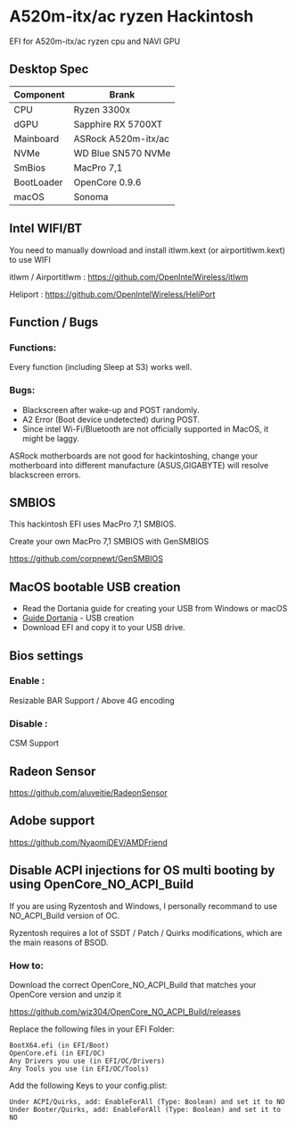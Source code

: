 # A520m-itx/ac ryzen Hackintosh

EFI for A520m-itx/ac ryzen cpu and NAVI GPU


## Desktop Spec

| Component        | Brank                              |
| ---------------- | ---------------------------------- |
| CPU              | Ryzen 3300x                        |
| dGPU             | Sapphire RX 5700XT                 |
| Mainboard        | ASRock A520m-itx/ac                |
| NVMe             | WD Blue SN570 NVMe                 |
| SmBios           | MacPro 7,1                         |
| BootLoader       | OpenCore 0.9.6                     |
| macOS            | Sonoma                             |


## Intel WIFI/BT
You need to manually download and install itlwm.kext (or airportitlwm.kext) to use WIFI

itlwm / Airportitlwm : https://github.com/OpenIntelWireless/itlwm

Heliport : https://github.com/OpenIntelWireless/HeliPort


## Function / Bugs

### Functions:

Every function (including Sleep at S3) works well.


### Bugs:

- Blackscreen after wake-up and POST randomly.
- A2 Error (Boot device undetected) during POST.
- Since intel Wi-Fi/Bluetooth are not officially supported in MacOS, it might be laggy.

ASRock motherboards are not good for hackintoshing, change your motherboard into different manufacture (ASUS,GIGABYTE) will resolve blackscreen errors.


## SMBIOS

This hackintosh EFI uses MacPro 7,1 SMBIOS.

Create your own MacPro 7,1 SMBIOS with GenSMBIOS

https://github.com/corpnewt/GenSMBIOS


## MacOS bootable USB creation

- Read the Dortania guide for creating your USB from Windows or macOS
- [Guide Dortania](https://dortania.github.io/OpenCore-Install-Guide/installer-guide/) - USB creation
- Download EFI and copy it to your USB drive.


## Bios settings

### Enable :
Resizable BAR Support / 
Above 4G encoding


### Disable : 
CSM Support

## Radeon Sensor

https://github.com/aluveitie/RadeonSensor


## Adobe support

https://github.com/NyaomiDEV/AMDFriend


## Disable ACPI injections for OS multi booting by using OpenCore_NO_ACPI_Build

If you are using Ryzentosh and Windows, I personally recommand to use NO_ACPI_Build version of OC.

Ryzentosh requires a lot of SSDT / Patch / Quirks modifications, which are the main reasons of BSOD.

### How to:

Download the correct OpenCore_NO_ACPI_Build that matches your OpenCore version and unzip it 

https://github.com/wjz304/OpenCore_NO_ACPI_Build/releases

Replace the following files in your EFI Folder:

    BootX64.efi (in EFI/Boot)
    OpenCore.efi (in EFI/OC)
    Any Drivers you use (in EFI/OC/Drivers)
    Any Tools you use (in EFI/OC/Tools)

Add the following Keys to your config.plist:

    Under ACPI/Quirks, add: EnableForAll (Type: Boolean) and set it to NO
    Under Booter/Quirks, add: EnableForAll (Type: Boolean) and set it to NO

